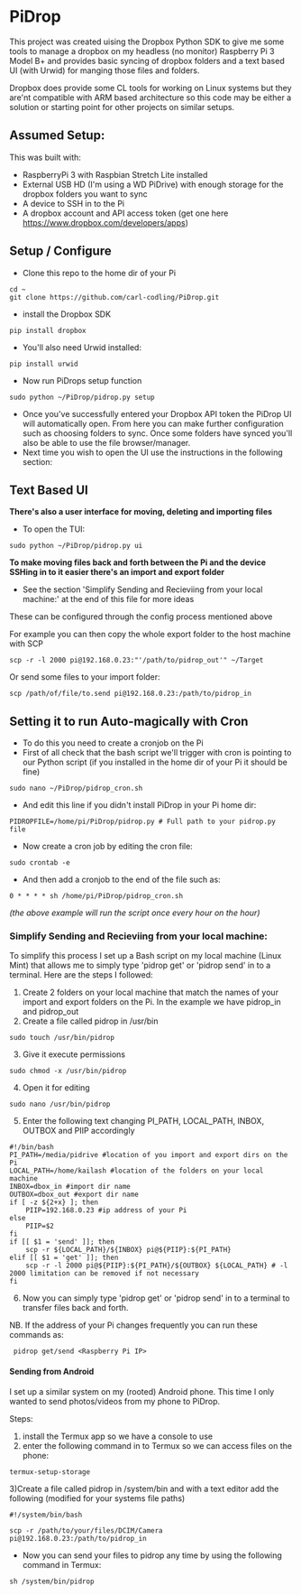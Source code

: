 # PiDrop
This project was created uising the Dropbox Python SDK to give me some tools to manage a dropbox on my headless (no monitor) Raspberry Pi 3 Model B+ and provides basic syncing of dropbox folders and a text based UI (with Urwid) for manging those files and folders.

Dropbox does provide some CL tools for working on Linux systems but they are'nt compatible with ARM based architecture so this code may be either a solution or starting point for other projects on similar setups. 

## Assumed Setup:

This was built with:
- RaspberryPi 3 with Raspbian Stretch Lite installed
- External USB HD (I'm using a WD PiDrive) with enough storage for the dropbox folders you want to sync
- A device to SSH in to the Pi
- A dropbox account and API access token (get one here https://www.dropbox.com/developers/apps)

## Setup / Configure

- Clone this repo to the home dir of your Pi
```console
cd ~
git clone https://github.com/carl-codling/PiDrop.git
```
- install the Dropbox SDK
```console
pip install dropbox
```
- You'll also need Urwid installed:
```console
pip install urwid
```
- Now run PiDrops setup function
```console
sudo python ~/PiDrop/pidrop.py setup
```
- Once you've successfully entered your Dropbox API token the PiDrop UI will automatically open. From here you can make further configuration such as choosing folders to sync. Once some folders have synced you'll also be able to use the file browser/manager.
- Next time you wish to open the UI use the instructions in the following section:

## Text Based UI

__There's also a user interface for moving, deleting and importing files__


- To open the TUI:
```console
sudo python ~/PiDrop/pidrop.py ui 
```

__To make moving files back and forth between the Pi and the device SSHing in to it easier there's an import and export folder__
* See the section 'Simplify Sending and Recieviing from your local machine:' at the end of this file for more ideas

These can be configured through the config process mentioned above

For example you can then copy the whole export folder to the host machine with SCP
```console
scp -r -l 2000 pi@192.168.0.23:"'/path/to/pidrop_out'" ~/Target
```

Or send some files to your import folder:
```console
scp /path/of/file/to.send pi@192.168.0.23:/path/to/pidrop_in
```

## Setting it to run Auto-magically with Cron

- To do this you need to create a cronjob on the Pi
- First of all check that the bash script we'll trigger with cron is pointing to our Python script (if you installed in the home dir of your Pi it should be fine)
```console
sudo nano ~/PiDrop/pidrop_cron.sh
```
- And edit this line if you didn't install PiDrop in your Pi home dir:
```
PIDROPFILE=/home/pi/PiDrop/pidrop.py # Full path to your pidrop.py file 
```
- Now create a cron job by editing the cron file:
```console
sudo crontab -e
```
- And then add a cronjob to the end of the file such as:
```
0 * * * * sh /home/pi/PiDrop/pidrop_cron.sh
```
*(the above example will run the script once every hour on the hour)*

### Simplify Sending and Recieviing from your local machine:

To simplify this process I set up a Bash script on my local machine (Linux Mint) that allows me to simply type 'pidrop get' or 'pidrop send' in to a terminal. Here are the steps I followed:

1) Create 2 folders on your local machine that match the names of your import and export folders on the Pi. In the example we have pidrop_in and pidrop_out
2) Create a file called pidrop in /usr/bin
```console
sudo touch /usr/bin/pidrop
```
3) Give it execute permissions
```console
sudo chmod -x /usr/bin/pidrop
```
4) Open it for editing
```console
sudo nano /usr/bin/pidrop
```
5) Enter the following text changing PI_PATH, LOCAL_PATH, INBOX, OUTBOX and PIIP accordingly
```console
#!/bin/bash
PI_PATH=/media/pidrive #location of you import and export dirs on the Pi
LOCAL_PATH=/home/kailash #location of the folders on your local machine
INBOX=dbox_in #import dir name
OUTBOX=dbox_out #export dir name
if [ -z ${2+x} ]; then
    PIIP=192.168.0.23 #ip address of your Pi
else
    PIIP=$2
fi
if [[ $1 = 'send' ]]; then
    scp -r ${LOCAL_PATH}/${INBOX} pi@${PIIP}:${PI_PATH}
elif [[ $1 = 'get' ]]; then
    scp -r -l 2000 pi@${PIIP}:${PI_PATH}/${OUTBOX} ${LOCAL_PATH} # -l 2000 limitation can be removed if not necessary
fi
 ```
6) Now you can simply type 'pidrop get' or 'pidrop send' in to a terminal to transfer files back and forth.

NB. If the address of your Pi changes frequently you can run these commands as:
```
 pidrop get/send <Raspberry Pi IP>
```

#### Sending from Android

I set up a similar system on my (rooted) Android phone. This time I only wanted to send photos/videos from my phone to PiDrop.

Steps:

1) install the Termux app so we have a console to use
2) enter the following command in to Termux so we can access files on the phone:
```
termux-setup-storage
```
3)Create a file called pidrop in /system/bin and with a text editor add the following (modified for your systems file paths)
```
#!/system/bin/bash

scp -r /path/to/your/files/DCIM/Camera pi@192.168.0.23:/path/to/pidrop_in
```
- Now you can send your files to pidrop any time by using the following command in Termux:
```
sh /system/bin/pidrop
```